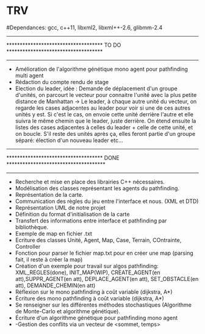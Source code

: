# TRV
#Dependances: gcc, c++11, libxml2, libxml++-2.6, glibmm-2.4

***********************************************************************************
************************************   TO DO   ************************************
***********************************************************************************

- Amélioration de l'algorithme génétique mono agent pour pathfinding multi agent
- Rédaction du compte rendu de stage
- Election du leader, idée : Demande de déplacement d'un groupe d'unités, on parcourt le vecteur pour connaitre l'unité
 avec la plus petite distance de Manhattan -> Le leader, à chaque autre unité du vecteur, on regarde les cases adjacentes au leader pour voir si une de ces autres unités y est.
 Si c'est le cas, on envoie cette unité derrière l'autre et elle suivra le même chemin que le leader, juste derrière.
 On étend ensuite la listes des cases adjacentes à celles du leader + celle de cette unité, et on boucle.
 S'il reste des unités après ça, elles feront partie d'un groupe séparé: élection d'un nouveau leader etc...


***********************************************************************************
************************************   DONE   *************************************
***********************************************************************************

- Recherche et mise en place des librairies C++ nécessaires.
- Modélisation des classes représentant les agents du pathfinding.
- Représentation de la carte.
- Communication des règles du jeu entre l'interface et nous. (XML et DTD)
- Représentation UML de notre projet
- Définition du format d'initialisation de la carte
- Transfert des informations entre interface et pathfinding par bibliothèque.
- Exemple de map en fichier .txt
- Ecriture des classes Unité, Agent, Map, Case, Terrain, COntrainte, Controller
- Fonction pour parser le fichier map.txt pour en créer une map (parsing fait, il reste à créer la map)
- Création d'un exemple pour travail sur algos pathfinding: XML_REGLES(done), INIT_MAP(WIP), CREATE_AGENT(en att),SUPPR_AGENT(en att), DEPLACE_AGENT(en att), SET_OBSTACLE(en att), DEMANDE_CHEMIN(en att)
- Réflexion sur le mono pathfinding à coût variable (dijkstra, A*)
- Écriture des mono pathfinding à coût variable (dijkstra, A*)
- Se renseigner sur les différentes méthodes stochastiques (Algorithme de Monte-Carlo et algorithme génétique).
- Écriture d'un algorithme génétique pour pathfinding mono agent
- -Gestion des conflits via un vecteur de <sommet, temps>
